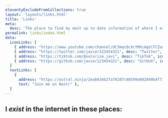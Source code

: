 ```yaml
---
eleventyExcludeFromCollections: true
layout: 'layouts/links.html'
title: 'Links'
meta:
  desc: 'The place to find my most up to date information of where I exist in the internet'
permalink: links/index.html
data:
  iconLinks: [
    { address: "https://www.youtube.com/channel/UC3mqcQcXcYMXcAqViTCZumg", icon_only: true, desc: "Youtube", icon: "youtube.svg"},
    { address: "https://twitter.com/javier123454321", desc: "Twitter", icon: "twitter.svg"},
    { address: "https://tiktok.com/@valorize.javi", desc: "TikTok", icon: "tiktok.png"},
    { address: "https://github.com/javier123454321", desc: "GitHub", icon: "github.svg"},
  ]
  textLinks: [
    { 
      address: "https://astral.ninja/2eab634b27a78107c98599a982849b4f71c605316c8f4994861f83dc565df5c8", 
      text: "Join me on Nostr" },
  ]
---
```

## I <em> exist </em> in the internet in these places:



